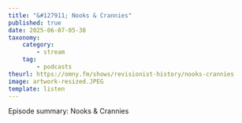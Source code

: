 ```yaml
---
title: "&#127911; Nooks & Crannies"
published: true
date: 2025-06-07-05-38
taxonomy:
    category:
        - stream
    tag:
        - podcasts
theurl: https://omny.fm/shows/revisionist-history/nooks-crannies
image: artwork-resized.JPEG
template: listen
---
```


Episode summary: Nooks & Crannies
